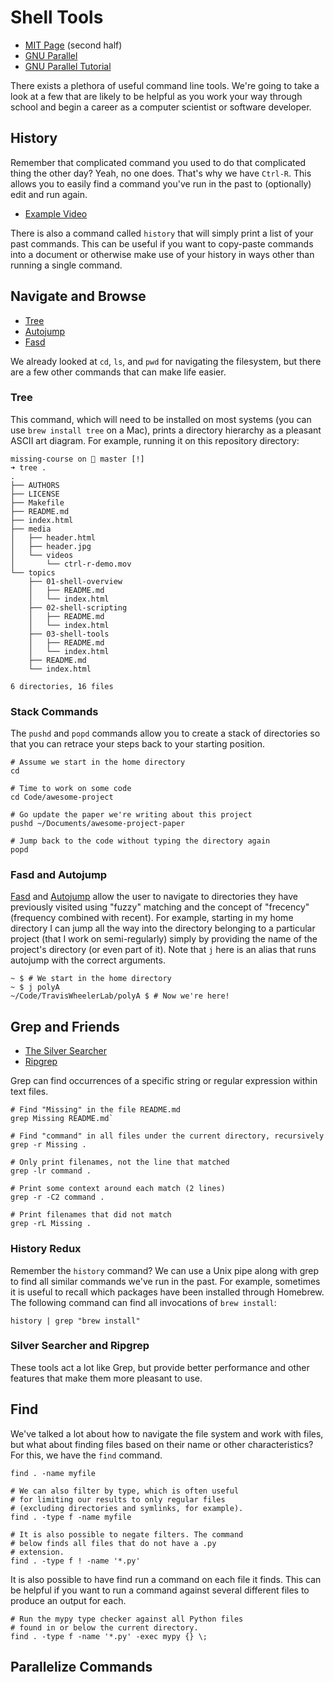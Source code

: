 # Shell Tools

  - [MIT Page](https://missing.csail.mit.edu/2020/shell-tools/) (second half)
  - [GNU Parallel](https://www.gnu.org/software/parallel/)
  - [GNU Parallel Tutorial](https://www.usenix.org/system/files/login/articles/105438-Tange.pdf)

There exists a plethora of useful command line tools. We're going to take a look
at a few that are likely to be helpful as you work your way through school and
begin a career as a computer scientist or software developer.

## History

Remember that complicated command you used to do that complicated thing the
other day? Yeah, no one does. That's why we have `Ctrl-R`. This allows you to
easily find a command you've run in the past to (optionally) edit and run again.

  - [Example Video](https://youtu.be/Hj6Us07MTRM)

There is also a command called `history` that will simply print a list of your
past commands. This can be useful if you want to copy-paste commands into a
document or otherwise make use of your history in ways other than running a
single command.

## Navigate and Browse

  - [Tree](https://linux.die.net/man/1/tree)
  - [Autojump](https://github.com/wting/autojump)
  - [Fasd](https://github.com/clvv/fasd)

We already looked at `cd`, `ls`, and `pwd` for navigating the filesystem, but
there are a few other commands that can make life easier.

### Tree

This command, which will need to be installed on most systems (you can use
`brew install tree` on a Mac), prints a directory hierarchy as a pleasant ASCII
art diagram. For example, running it on this repository directory:

```
missing-course on  master [!]
➜ tree .
.
├── AUTHORS
├── LICENSE
├── Makefile
├── README.md
├── index.html
├── media
│   ├── header.html
│   ├── header.jpg
│   └── videos
│       └── ctrl-r-demo.mov
└── topics
    ├── 01-shell-overview
    │   ├── README.md
    │   └── index.html
    ├── 02-shell-scripting
    │   ├── README.md
    │   └── index.html
    ├── 03-shell-tools
    │   ├── README.md
    │   └── index.html
    ├── README.md
    └── index.html

6 directories, 16 files
```

### Stack Commands

The `pushd` and `popd` commands allow you to create a stack of directories so
that you can retrace your steps back to your starting position.

```
# Assume we start in the home directory
cd

# Time to work on some code
cd Code/awesome-project

# Go update the paper we're writing about this project
pushd ~/Documents/awesome-project-paper

# Jump back to the code without typing the directory again
popd
```

### Fasd and Autojump

[Fasd](https://github.com/clvv/fasd) and
[Autojump](https://github.com/wting/autojump) allow the user to navigate to
directories they have previously visited using "fuzzy" matching and the concept
of "frecency" (frequency combined with recent). For example, starting in my home
directory I can jump all the way into the directory belonging to a particular
project (that I work on semi-regularly) simply by providing the name of the
project's directory (or even part of it). Note that `j` here is an alias that
runs autojump with the correct arguments.

```
~ $ # We start in the home directory
~ $ j polyA
~/Code/TravisWheelerLab/polyA $ # Now we're here!
```

## Grep and Friends

  - [The Silver Searcher](https://github.com/ggreer/the_silver_searcher)
  - [Ripgrep](https://github.com/BurntSushi/ripgrep)

Grep can find occurrences of a specific string or regular expression within
text files.

```
# Find "Missing" in the file README.md
grep Missing README.md`

# Find "command" in all files under the current directory, recursively
grep -r Missing .

# Only print filenames, not the line that matched
grep -lr command .

# Print some context around each match (2 lines)
grep -r -C2 command .

# Print filenames that did not match
grep -rL Missing .
```

### History Redux

Remember the `history` command? We can use a Unix pipe along with grep to find
all similar commands we've run in the past. For example, sometimes it is useful
to recall which packages have been installed through Homebrew. The following
command can find all invocations of `brew install`:

```
history | grep "brew install"
```

### Silver Searcher and Ripgrep

These tools act a lot like Grep, but provide better performance and other
features that make them more pleasant to use.

## Find

We've talked a lot about how to navigate the file system and work with files,
but what about finding files based on their name or other characteristics? For
this, we have the `find` command.

```
find . -name myfile

# We can also filter by type, which is often useful
# for limiting our results to only regular files
# (excluding directories and symlinks, for example).
find . -type f -name myfile

# It is also possible to negate filters. The command
# below finds all files that do not have a .py
# extension.
find . -type f ! -name '*.py'
```

It is also possible to have find run a command on each file it finds. This can
be helpful if you want to run a command against several different files to
produce an output for each.

```
# Run the mypy type checker against all Python files
# found in or below the current directory.
find . -type f -name '*.py' -exec mypy {} \;
```

## Parallelize Commands



